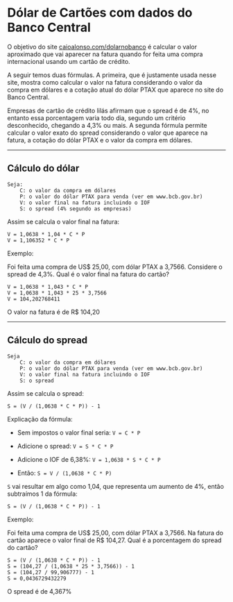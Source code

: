 # Dólar de Cartões com dados do Banco Central

O objetivo do site [caioalonso.com/dolarnobanco](https://caioalonso.com/dolarnobanco)
é calcular o valor aproximado que vai aparecer na fatura quando for feita
uma compra internacional usando um cartão de crédito.

A seguir temos duas fórmulas. A primeira, que é justamente usada nesse site,
mostra como calcular o valor na fatura considerando o valor da compra em dólares
e a cotação atual do dólar PTAX que aparece no site do Banco Central.

Empresas de cartão de crédito lilás afirmam que o spread é de 4%, no entanto essa porcentagem varia
todo dia, segundo um critério desconhecido, chegando a 4,3% ou mais. A segunda
fórmula permite calcular o valor exato do spread considerando o valor que
aparece na fatura, a cotação do dólar PTAX e o valor da compra em dólares.

---

## Cálculo do dólar

    Seja:
        C: o valor da compra em dólares
        P: o valor do dólar PTAX para venda (ver em www.bcb.gov.br)
        V: o valor final na fatura incluindo o IOF
        S: o spread (4% segundo as empresas)

Assim se calcula o valor final na fatura:

    V = 1,0638 * 1,04 * C * P
    V = 1,106352 * C * P


Exemplo:

Foi feita uma compra de US$ 25,00, com dólar PTAX a 3,7566.
Considere o spread de 4,3%. Qual é o valor final na fatura do cartão?

    V = 1,0638 * 1,043 * C * P
    V = 1,0638 * 1,043 * 25 * 3,7566
    V = 104,202768411

O valor na fatura é de R$ 104,20


---


## Cálculo do spread

    Seja
        C: o valor da compra em dólares
        P: o valor do dólar PTAX para venda (ver em www.bcb.gov.br)
        V: o valor final na fatura incluindo o IOF
        S: o spread


Assim se calcula o spread:

    S = (V / (1,0638 * C * P)) - 1


Explicação da fórmula:

- Sem impostos o valor final seria: `V = C * P`

- Adicione o spread: `V = S * C * P`

- Adicione o IOF de 6,38%: `V = 1,0638 * S * C * P`

- Então: `S = V / (1,0638 * C * P)`


`S` vai resultar em algo como 1,04, que representa um aumento de 4%, então
subtraímos 1 da fórmula:

`S = (V / (1,0638 * C * P)) - 1`



Exemplo:

Foi feita uma compra de US$ 25,00, com dólar PTAX a 3,7566. Na fatura do cartão
aparece o valor final de R$ 104,27. Qual é a porcentagem do spread do cartão?


    S = (V / (1,0638 * C * P)) - 1
    S = (104,27 / (1,0638 * 25 * 3,7566)) - 1
    S = (104,27 / 99,906777) - 1
    S = 0,0436729432279

O spread é de 4,367%

